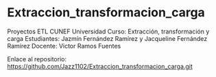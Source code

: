 # Extraccion_transformacion_carga

Proyectos ETL
CUNEF Universidad
Curso: Extracción, transformación y carga
Estudiantes: Jazmín Fernández Ramírez y Jacqueline Fernández Ramírez
Docente: Victor Ramos Fuentes

Enlace al repositorio: https://github.com/Jazz1102/Extraccion_transformacion_carga.git 